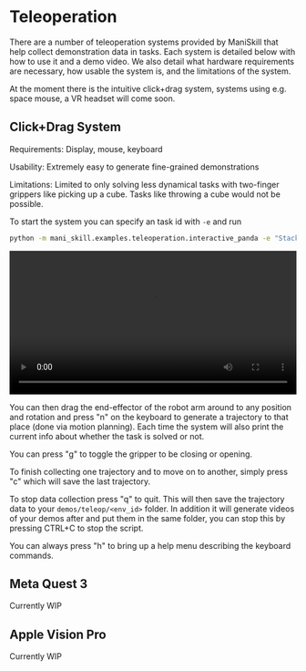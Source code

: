 # Teleoperation

There are a number of teleoperation systems provided by ManiSkill that help collect demonstration data in tasks. Each system is detailed below with how to use it and a demo video. We also detail what hardware requirements are necessary, how usable the system is, and the limitations of the system.

At the moment there is the intuitive click+drag system, systems using e.g. space mouse, a VR headset will come soon.

## Click+Drag System

Requirements: Display, mouse, keyboard

Usability: Extremely easy to generate fine-grained demonstrations

Limitations: Limited to only solving less dynamical tasks with two-finger grippers like picking up a cube. Tasks like throwing a cube would not be possible.

To start the system you can specify an task id with `-e` and run
```bash
python -m mani_skill.examples.teleoperation.interactive_panda -e "StackCube-v1" 
```

<video preload="auto" controls="True" width="100%">
<source src="https://github.com/haosulab/ManiSkill/raw/main/docs/source/_static/videos/teleop-stackcube-demo.mp4" type="video/mp4">
</video>

You can then drag the end-effector of the robot arm around to any position and rotation and press "n" on the keyboard to generate a trajectory to that place (done via motion planning). Each time the system will also print the current info about whether the task is solved or not.

You can press "g" to toggle the gripper to be closing or opening.

To finish collecting one trajectory and to move on to another, simply press "c" which will save the last trajectory.

To stop data collection press "q" to quit. This will then save the trajectory data to your `demos/teleop/<env_id>` folder. In addition it will generate videos of your demos after and put them in the same folder, you can stop this by pressing CTRL+C to stop the script.

You can always press "h" to bring up a help menu describing the keyboard commands.


## Meta Quest 3

Currently WIP

## Apple Vision Pro 

Currently WIP